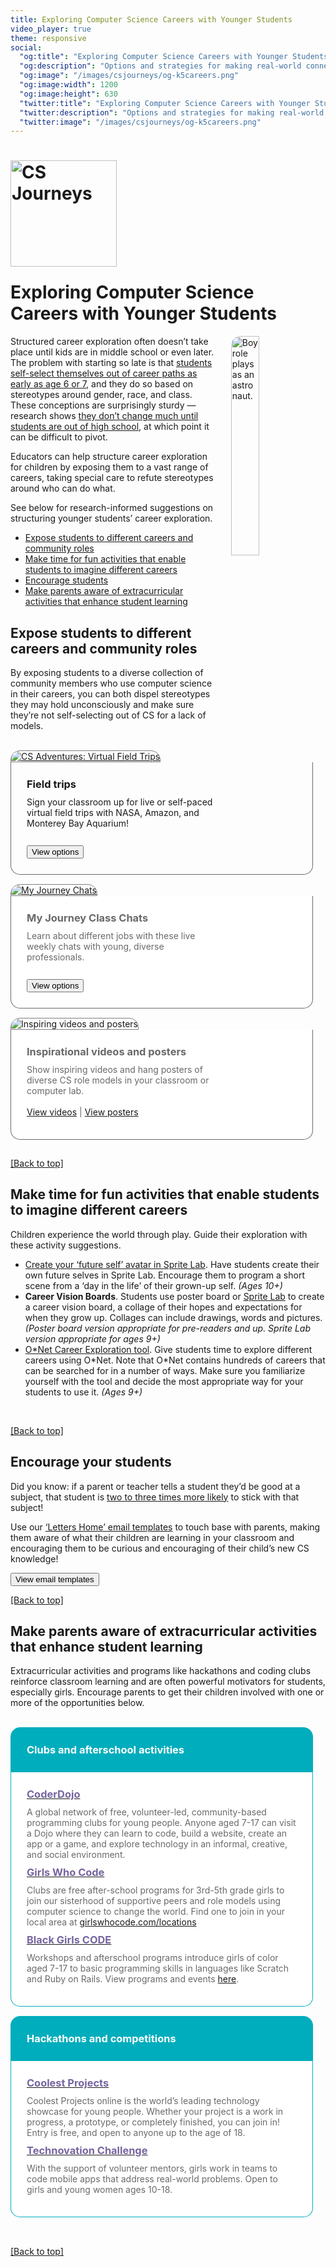 ```yaml
---
title: Exploring Computer Science Careers with Younger Students
video_player: true
theme: responsive
social:
  "og:title": "Exploring Computer Science Careers with Younger Students"
  "og:description": "Options and strategies for making real-world connections"
  "og:image": "/images/csjourneys/og-k5careers.png"
  "og:image:width": 1200
  "og:image:height": 630
  "twitter:title": "Exploring Computer Science Careers with Younger Students"
  "twitter:description": "Options and strategies for making real-world connections"
  "twitter:image": "/images/csjourneys/og-k5careers.png"
---
```

<link href="/css/tools.css" rel="stylesheet">
<a id="top"></a>
<h1><img src="/images/csjourneys/csjourneys.png" alt="CS Journeys" style="width:170px; max-width:100%;margin-bottom: 24px"/><br/>Exploring Computer Science Careers with Younger Students</h1>

<img src="/images/csjourneys/k5-careers-header.jpg" style="width:30%; float: right; margin-left: 20px; margin-bottom: 20px; border-radius: 15px" alt="Boy role plays as an astronaut.">

<p>Structured</i> career exploration often doesn’t take place until kids are in middle school or even later. The problem with starting so late is that <a href="https://www.bbc.com/news/education-50042459" target="_blank">students self-select themselves out of career paths as early as age 6 or 7</a>, and they do so based on stereotypes around gender, race, and class. These conceptions are surprisingly sturdy — research shows <a href="https://www.educationandemployers.org/wp-content/uploads/2021/03/Starting-early-Building-the-foundations-for-success.pdf" target="_blank">they don’t change much until students are out of high school</a>, at which point it can be difficult to pivot.</p>
<p>Educators can help structure career exploration for children by exposing them to a vast range of careers, taking special care to refute stereotypes around who can do what.</p>
<p>See below for research-informed suggestions on structuring younger students’ career exploration.</p>

<ul>
    <li><a href="#careers">Expose students to different careers and community roles</a></li>
    <li><a href="#play">Make time for fun activities that enable students to imagine different careers</a></li>
    <li><a href="#encourage">Encourage students</a></li>
    <li><a href="#extracurricular">Make parents aware of extracurricular activities that enhance student learning</a></li>
</ul>

<a id="careers"></a>
<h2>Expose students to different careers and community roles</h2>
<p>By exposing students to a diverse collection of community members who use computer science in their careers, you can both dispel stereotypes they may hold unconsciously and make sure they’re not self-selecting out of CS for a lack of models.</p>
<br>
<div class="col-33" style="padding-bottom:15px">
  <div class="tutorial-tile" style="padding-right:20px">
      <a class="linktag" id="field-trips" href="/csjourneys/csadventures#trips" target="_blank">
        <img class="tutorial-tile-img" src="/images/fill-485x235/csjourneys/amazon-trip.png" style="max-width:100%; border: 0.5px solid #808080; border-radius: 15px 15px 0 0;" alt="CS Adventures: Virtual Field Trips">
      </a>
    <div class="tutorial-info" style="border: 1px solid #696969; border-top: none; border-radius: 0 0 15px 15px; padding: 15px 25px 25px 25px">
        <h3 class="tutorial-info-h" style="color: #dimgray; text-align: left; margin-top:10px; margin-bottom:10px"><strong>Field trips</strong></h3>
        <div class="smalltext" style="color: #dimgray; text-align: left; margin-bottom: 10px">Sign your classroom up for live or self-paced virtual field trips with NASA, Amazon, and Monterey Bay Aquarium!</div>
        <br>
        <a class="linktag" id="field-trips" href="/csjourneys/csadventures#trips" target="_blank"><button>View options</button></a>
  </div>
</div>
</div>

<div class="col-33" style="padding-bottom:15px">
  <div class="tutorial-tile" style="padding-right:20px">
      <a class="linktag" id="myjourneychats" href="/csjourneys/csadventures#chats" target="_blank">
        <img class="tutorial-tile-img" src="/images/csjourneys/myjourneychats3.gif" style="max-width:100%; border: 0.5px solid #808080; border-radius: 15px 15px 0 0" alt="My Journey Chats">
      </a>
    <div class="tutorial-info" style="background-color: #ffffff; border: 1px solid #696969; border-top: none; border-radius: 0 0 15px 15px; padding: 15px 25px 25px 25px">
        <h3 class="tutorial-info-h" style="color: dimgray; text-align: left; margin-top:10px; margin-bottom:10px"><strong>My Journey Class Chats</strong></h3>
        <div class="smalltext" style="color: dimgray; text-align: left; margin-bottom: 10px">Learn about different jobs with these live weekly chats with young, diverse professionals.</div>
        <br>
        <a class="linktag" id="myjourneychats" href="/csjourneyscsadventures#chats" target="_blank"><button>View options</button></a>
  </div>
</div>
</div>

<div class="col-33" style="padding-bottom:15px">
  <div class="tutorial-tile" style="padding-right:20px">
      <img class="tutorial-tile-img" src="/images/csjourneys/fill-485x235/resources.png" style="max-width:100%; border: 0.5px solid #808080; border-radius: 15px 15px 0 0" alt="Inspiring videos and posters">
    <div class="tutorial-info" style="background-color: #ffffff; border: 1px solid #696969; border-top: none; border-radius: 0 0 15px 15px; padding: 15px 25px 25px 25px">
        <h3 class="tutorial-info-h" style="color: dimgray; text-align: left; margin-top:10px; margin-bottom:10px"><strong>Inspirational videos and posters</strong></h3>
        <div class="smalltext" style="color: dimgray; text-align: left; margin-bottom: 10px">Show inspiring videos and hang posters of diverse CS role models in your classroom or computer lab.
        <br>
        <br>
        <a class="linktag" id="k5-videos" href="/educate/resources/videos#inspirational-videos" target="_blank">View videos</a> | <a class="linktag" id="k5-posters" href="/educate/resources/posters" target="_blank">View posters</a>
        </div>
  </div>
</div>
</div>

<div style="clear: both"></div>

<p><a href="#top">[Back to top]</a></p>

<a id="play"></a>
<h2>Make time for fun activities that enable students to imagine different careers</h2>
<p>Children experience the world through play. Guide their exploration with these activity suggestions.</p>

<ul>
    <li><a class="linktag" id="spritelab" href="https://code.org/educate/spritelab" target="_blank">Create your ‘future self’ avatar in Sprite Lab</a>. Have students create their own future selves in Sprite Lab. Encourage them to program a short scene from a ‘day in the life’ of their grown-up self. <i>(Ages 10+)</i>
    <li><strong>Career Vision Boards</strong>. Students use poster board or <a class="linktag" id="spritelab" href="https://code.org/educate/spritelab" target="_blank">Sprite Lab</a> to create a career vision board, a collage of their hopes and expectations for when they grow up. Collages can include drawings, words and pictures. <i>(Poster board version appropriate for pre-readers and up. Sprite Lab version appropriate for ages 9+)</i></li>
    <li><a class="linktag" id="o-net" href="https://www.onetonline.org/" target="_blank">O*Net Career Exploration tool</a>. Give students time to explore different careers using O*Net. Note that O*Net contains hundreds of careers that can be searched for in a number of ways. Make sure you familiarize yourself with the tool and decide the most appropriate way for your students to use it. <i>(Ages 9+)</i></li>
</ul>

<br>

<p><a href="#top">[Back to top]</a></p>

<a id="encourage"></a>
<h2>Encourage your students</h2>
<p>Did you know: if a parent or teacher tells a student they’d be good at a subject, that student is <a href="https://services.google.com/fh/files/misc/encouraging-students-toward-computer-science-learning-brief.pdf" target="_blank">two to three times more likely</a> to stick with that subject!</p>
<p>Use our <a class="linktag" id="letters-home" href="https://code.org/csjourneys/engage-parents" target="_blank">‘Letters Home’ email templates</a> to touch base with parents, making them aware of what their children are learning in your classroom and encouraging them to be curious and encouraging of their child’s new CS knowledge!</p>
<a class="linktag" id="letters-home" href="https://code.org/csjourneys/engage-parents" target="_blank"><button>View email templates</button></a>

<br>

<p><a href="#top">[Back to top]</a></p>

<a id="extracurricular"></a>
<h2>Make parents aware of extracurricular activities that enhance student learning</h2>
<p>Extracurricular activities and programs like hackathons and coding clubs reinforce classroom learning and are often powerful motivators for students, especially girls. Encourage parents to get their children involved with one or more of the opportunities below.</p>
<br>
<div class="col-50" style="padding-bottom:15px">
  <div class="tutorial-tile" style="padding-right:20px">
      <div class="tutorial-info" style="background-color: #00adbc; border: 1px solid #00adbc; border-top: none; border: 0.5px solid #00adbc; border-radius: 15px 15px 0 0; padding: 15px 25px 25px 25px; min-height: 0">
        <h3 class="tutorial-info-h" style="color: #ffffff; text-align: left; margin-top:10px; margin-bottom:0"><strong>Clubs and afterschool activities</strong></h3>
        </div>
    <div class="tutorial-info" style="background-color: #ffffff; border: 1px solid #00adbc; border-top: none; border-radius: 0 0 15px 15px; padding: 15px 25px 25px 25px">
        <a class="linktag" id="coderdojo" href="https://coderdojo.com/" target="_blank"><h3 class="tutorial-info-h" style="color: #7665a0; text-align: left; margin-top:10px; margin-bottom:10px"><strong>CoderDojo</strong></h3></a>
        <div class="smalltext" style="color: dimgray; text-align: left; margin-bottom: 10px">A global network of free, volunteer-led, community-based programming clubs for young people. Anyone aged 7-17 can visit a Dojo where they can learn to code, build a website, create an app or a game, and explore technology in an informal, creative, and social environment.</div>
        <a class="linktag" id="girlswhocode" href="https://girlswhocode.com/programs/clubs-program" target="_blank"><h3 class="tutorial-info-h" style="color: #7665a0; text-align: left; margin-top:10px; margin-bottom:10px"><strong>Girls Who Code</strong></h3></a>
        <div class="smalltext" style="color: dimgray; text-align: left; margin-bottom: 10px">Clubs are free after-school programs for 3rd-5th grade girls to join our sisterhood of supportive peers and role models using computer science to change the world. Find one to join in your local area at <a class="linktag" id="gwc-locations" href="https://girlswhocode.com/locations" target="_blank">girlswhocode.com/locations</a></div>
        <a class="linktag" id="blackgirlscode" href="https://www.blackgirlscode.com/" target="_blank"><h3 class="tutorial-info-h" style="color: #7665a0; text-align: left; margin-top:10px; margin-bottom:10px"><strong>Black Girls CODE</strong></h3></a>
        <div class="smalltext" style="color: dimgray; text-align: left; margin-bottom: 10px">Workshops and afterschool programs introduce girls of color aged 7-17 to basic programming skills in languages like Scratch and Ruby on Rails. View programs and events <a href="https://www.blackgirlscode.com/events/" target="_blank">here</a>.</div>        
    </div>
</div>
</div>

<div class="col-50" style="padding-bottom:15px">
  <div class="tutorial-tile" style="padding-right:20px">
      <div class="tutorial-info" style="background-color: #00adbc; border: 1px solid #00adbc; border-top: none; border: 0.5px solid #00adbc; border-radius: 15px 15px 0 0; padding: 15px 25px 25px 25px; min-height: 0">
        <h3 class="tutorial-info-h" style="color: #ffffff; text-align: left; margin-top:10px; margin-bottom:0"><strong>Hackathons and competitions</strong></h3>
        </div>
    <div class="tutorial-info" style="background-color: #ffffff; border: 1px solid #00adbc; border-top: none; border-radius: 0 0 15px 15px; padding: 15px 25px 25px 25px">
        <a class="linktag" id="coolest-projects" href="https://online.coolestprojects.org/" target="_blank"><h3 class="tutorial-info-h" style="color: #7665a0; text-align: left; margin-top:10px; margin-bottom:10px"><strong>Coolest Projects</strong></h3></a>
        <div class="smalltext" style="color: dimgray; text-align: left; margin-bottom: 10px">Coolest Projects online is the world’s leading technology showcase for young people. Whether your project is a work in progress, a prototype, or completely finished, you can join in! Entry is free, and open to anyone up to the age of 18.</div>
        <a class="linktag" id="technovation" href="https://technovationchallenge.org/" target="_blank"><h3 class="tutorial-info-h" style="color: #7665a0; text-align: left; margin-top:10px; margin-bottom:10px"><strong>Technovation Challenge</strong></h3></a>
        <div class="smalltext" style="color: dimgray; text-align: left; margin-bottom: 10px">With the support of volunteer mentors, girls work in teams to code mobile apps that address real-world problems. Open to girls and young women ages 10-18.</div>        
    </div>
</div>
</div>

<div style="clear: both"></div>
<br>
<p><a href="#top">[Back to top]</a></p>